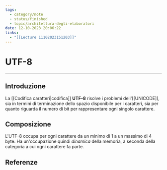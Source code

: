 ```yaml
---
tags:
  - category/note
  - status/finished
  - topic/architettura-degli-elaboratori
date: 12-10-2023 20:06:22
links:
  - "[[Lecture 11102023151203]]"
---
```

# UTF-8
---
## Introduzione
La [[Codifica caratteri|codifica]] **UTF-8** risolve i problemi dell'[[UNICODE]], sia in termini di terminazione dello spazio disponibile per i caratteri, sia per quanto riguarda il numero di bit per rappresentare ogni singolo carattere.

## Composizione
L'UTF-8 occupa per ogni carattere da un minimo di 1 a un massimo di 4 byte. Ha un'occupazione quindi _dinamica_ della memoria, a seconda della categoria a cui ogni carattere fa parte.

## Referenze